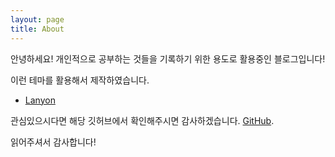 ```yaml
---
layout: page
title: About
---
```


<p class="message">
  안녕하세요! 개인적으로 공부하는 것들을 기록하기 위한 용도로 활용중인 블로그입니다!
</p>


이런 테마를 활용해서 제작하였습니다.

* [Lanyon](http://lanyon.getpoole.com)

관심있으시다면 해당 깃허브에서 확인해주시면 감사하겠습니다. [GitHub](https://github.com/poole).

읽어주셔서 감사합니다!